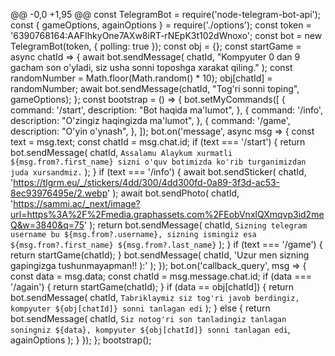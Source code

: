 @@ -0,0 +1,95 @@
const TelegramBot = require('node-telegram-bot-api');
const { gameOptions, againOptions } = require('./options');
const token = '6390768164:AAFIhkyOne7AXw8iRT-rNEpK3t102dWnoxo';
const bot = new TelegramBot(token, { polling: true });
const obj = {};
const startGame = async chatId => {
	await bot.sendMessage(
		chatId,
		"Kompyuter 0 dan 9 gacham son o'yladi, siz usha sonni toposhga xarakat qiling."
	);
	const randomNumber = Math.floor(Math.random() * 10);
	obj[chatId] = randomNumber;
	await bot.sendMessage(chatId, "Tog'ri sonni toping", gameOptions);
};
const bootstrap = () => {
	bot.setMyCommands([
		{
			command: '/start',
			description: "Bot haqida ma'lumot",
		},
		{
			command: '/info',
			description: "O'zingiz haqingizda ma'lumot",
		},
		{
			command: '/game',
			description: "O'yin o'ynash",
		},
	]);
	bot.on('message', async msg => {
		const text = msg.text;
		const chatId = msg.chat.id;
		if (text === '/start') {
			return bot.sendMessage(
				chatId,
				`Assalamu Alaykum xurmatli ${msg.from?.first_name} sizni o'quv botimizda ko'rib turganimizdan juda xursandmiz.`
			);
		}
		if (text === '/info') {
			await bot.sendSticker(
				chatId,
				'https://tlgrm.eu/_/stickers/4dd/300/4dd300fd-0a89-3f3d-ac53-8ec93976495e/2.webp'
			);
			await bot.sendPhoto(
				chatId,
				'https://sammi.ac/_next/image?url=https%3A%2F%2Fmedia.graphassets.com%2FEobVnxlQXmqvp3id2meQ&w=3840&q=75'
			);
			return bot.sendMessage(
				chatId,
				`Sizning telegram username bu ${msg.from?.username}, sizning ismingiz esa ${msg.from?.first_name} ${msg.from?.last_name}`
			);
		}
		if (text === '/game') {
			return startGame(chatId);
		}
		bot.sendMessage(
			chatId,
			'Uzur men sizning gapingizga tushunmayapman!! ):'
		);
	});
	bot.on('callback_query', msg => {
		const data = msg.data;
		const chatId = msg.message.chat.id;
		if (data === '/again') {
			return startGame(chatId);
		}
		if (data == obj[chatId]) {
			return bot.sendMessage(
				chatId,
				`Tabriklaymiz siz tog'ri javob berdingiz, kompyuter ${obj[chatId]} sonni tanlagan edi`
			);
		} else {
			return bot.sendMessage(
				chatId,
				`Siz notog'ri son tanladingiz tanlagan soningniz ${data}, kompyuter ${obj[chatId]} sonni tanlagan edi`,
				againOptions
			);
		}
	});
};
bootstrap();
